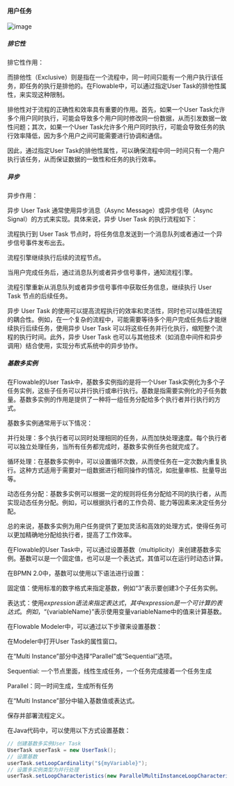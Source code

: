 #### 用户任务

![image](https://user-images.githubusercontent.com/97614802/231629170-78858ed6-451a-44c2-8662-a3f9cc271eb8.png)

##### 排它性

排它性作用：

而排他性（Exclusive）则是指在一个流程中，同一时间只能有一个用户执行该任务，即任务的执行是排他的。在Flowable中，可以通过指定User Task的排他性属性，来实现这种限制。

排他性对于流程的正确性和效率具有重要的作用。首先，如果一个User Task允许多个用户同时执行，可能会导致多个用户同时修改同一份数据，从而引发数据一致性问题；其次，如果一个User Task允许多个用户同时执行，可能会导致任务的执行效率降低，因为多个用户之间可能需要进行协调和通信。

因此，通过指定User Task的排他性属性，可以确保流程中同一时间只有一个用户执行该任务，从而保证数据的一致性和任务的执行效率。

##### 异步

异步作用：

异步 User Task 通常使用异步消息（Async Message）或异步信号（Async Signal）的方式来实现。具体来说，异步 User Task 的执行流程如下：

流程执行到 User Task 节点时，将任务信息发送到一个消息队列或者通过一个异步信号事件发布出去。

流程引擎继续执行后续的流程节点。

当用户完成任务后，通过消息队列或者异步信号事件，通知流程引擎。

流程引擎重新从消息队列或者异步信号事件中获取任务信息，继续执行 User Task 节点的后续任务。

异步 User Task 的使用可以提高流程执行的效率和灵活性，同时也可以降低流程的耦合性。例如，在一个复杂的流程中，可能需要等待多个用户完成任务后才能继续执行后续任务，使用异步 User Task 可以将这些任务并行化执行，缩短整个流程的执行时间。此外，异步 User Task 也可以与其他技术（如消息中间件和异步调用）结合使用，实现分布式系统中的异步协作。

##### 基数多实例

在Flowable的User Task中，基数多实例指的是将一个User Task实例化为多个子任务实例，这些子任务可以并行执行或串行执行。基数是指需要实例化的子任务数量。基数多实例的作用是提供了一种将一组任务分配给多个执行者并行执行的方式。

基数多实例通常用于以下情况：

并行处理：多个执行者可以同时处理相同的任务，从而加快处理速度。每个执行者可以独立处理任务，当所有任务都完成时，基数多实例任务也就完成了。

循环处理：在基数多实例中，可以设置循环次数，从而使任务在一定次数内重复执行。这种方式适用于需要对一组数据进行相同操作的情况，如批量审核、批量导出等。

动态任务分配：基数多实例可以根据一定的规则将任务分配给不同的执行者，从而实现动态任务分配。例如，可以根据执行者的工作负荷、能力等因素来决定任务分配。

总的来说，基数多实例为用户任务提供了更加灵活和高效的处理方式，使得任务可以更加精确地分配给执行者，提高了工作效率。

在Flowable的User Task中，可以通过设置基数（multiplicity）来创建基数多实例。基数可以是一个固定值，也可以是一个表达式，其值可以在运行时动态计算。

在BPMN 2.0中，基数可以使用以下语法进行设置：

固定值：使用标准的数字格式来指定基数，例如“3”表示要创建3个子任务实例。

表达式：使用${expression}语法来指定表达式，其中expression是一个可计算的表达式。例如，“${variableName}”表示使用变量variableName中的值来计算基数。

在Flowable Modeler中，可以通过以下步骤来设置基数：

在Modeler中打开User Task的属性窗口。

在“Multi Instance”部分中选择“Parallel”或“Sequential”选项。

Sequential: 一个节点里面，线性生成任务，一个任务完成接着一个任务生成

Parallel：同一时间生成，生成所有任务

在“Multi Instance”部分中输入基数值或表达式。

保存并部署流程定义。

在Java代码中，可以使用以下方式设置基数：

```java
// 创建基数多实例User Task
UserTask userTask = new UserTask();
// 设置基数
userTask.setLoopCardinality("${myVariable}");
// 设置多实例类型为并行处理
userTask.setLoopCharacteristics(new ParallelMultiInstanceLoopCharacteristics());

```
